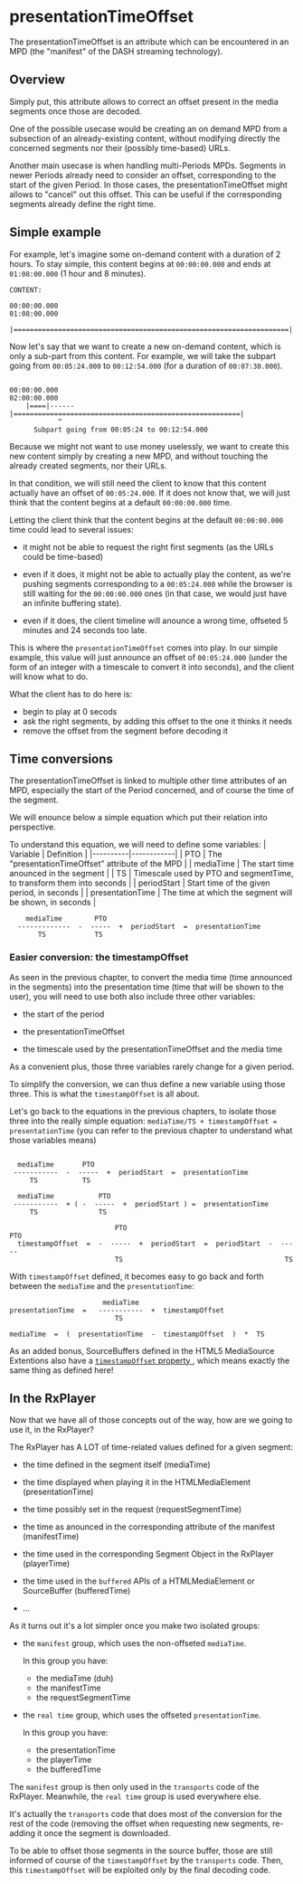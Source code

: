 # presentationTimeOffset #######################################################

The presentationTimeOffset is an attribute which can be encountered in an MPD
(the "manifest" of the DASH streaming technology).



## Overview ####################################################################

Simply put, this attribute allows to correct an offset present in the media
segments once those are decoded.

One of the possible usecase would be creating an on demand MPD from a subsection
of an already-existing content, without modifying directly the concerned
segments nor their (possibly time-based) URLs.

Another main usecase is when handling multi-Periods MPDs.
Segments in newer Periods already need to consider an offset, corresponding to
the start of the given Period.
In those cases, the presentationTimeOffset might allows to "cancel" out this
offset. This can be useful if the corresponding segments already define the
right time.



## Simple example ##############################################################

For example, let's imagine some on-demand content with a duration of 2 hours.
To stay simple, this content begins at `00:00:00.000` and ends at
`01:08:00.000` (1 hour and 8 minutes).

```
CONTENT:

00:00:00.000                                                        01:08:00.000
    |====================================================================|

```

Now let's say that we want to create a new on-demand content, which is only a
sub-part from this content.
For example, we will take the subpart going from `00:05:24.000` to
`00:12:54.000` (for a duration of `00:07:30.000`).

```

00:00:00.000                                                        02:00:00.000
    |====|------|========================================================|
            ^
      Subpart going from 00:05:24 to 00:12:54.000

```

Because we might not want to use money uselessly, we want to create this new
content simply by creating a new MPD, and without touching the already created
segments, nor their URLs.

In that condition, we will still need the client to know that this content
actually have an offset of `00:05:24.000`. If it does not know that, we will
just think that the content begins at a default `00:00:00.000` time.

Letting the client think that the content begins at the default `00:00:00.000`
time could lead to several issues:

  - it might not be able to request the right first segments (as the URLs could
    be time-based)

  - even if it does, it might not be able to actually play the content, as we're
    pushing segments corresponding to a `00:05:24.000` while the browser is
    still waiting for the `00:00:00.000` ones (in that case, we would just have
    an infinite buffering state).

  - even if it does, the client timeline will anounce a wrong time, offseted 5
    minutes and 24 seconds too late.


This is where the `presentationTimeOffset` comes into play. In our simple
example, this value will just announce an offset of `00:05:24.000` (under the
form of an integer with a timescale to convert it into seconds), and the client
will know what to do.

What the client has to do here is:
  - begin to play at 0 secods
  - ask the right segments, by adding this offset to the one it thinks it needs
  - remove the offset from the segment before decoding it



## Time conversions ############################################################

The presentationTimeOffset is linked to multiple other time attributes of an
MPD, especially the start of the Period concerned, and of course the time
of the segment.

We will enounce below a simple equation which put their relation into
perspective.

To understand this equation, we will need to define some variables:
| Variable | Definition |
|----------|------------|
| PTO | The "presentationTimeOffset" attribute of the MPD |
| mediaTime | The start time anounced in the segment |
| TS | Timescale used by PTO and segmentTime, to transform them into seconds |
| periodStart | Start time of the given period, in seconds |
| presentationTime | The time at which the segment will be shown, in seconds |

```
    mediaTime        PTO
  -------------  -  -----  +  periodStart  =  presentationTime
       TS            TS
```


### Easier conversion: the timestampOffset #####################################

As seen in the previous chapter, to convert the media time (time announced in
the segments) into the presentation time (time that will be shown to the user),
you will need to use both also include three other variables:

  - the start of the period

  - the presentationTimeOffset

  - the timescale used by the presentationTimeOffset and the media time


As a convenient plus, those three variables rarely change for a given period.

To simplify the conversion, we can thus define a new variable using those three.
This is what the ``timestampOffset`` is all about.

Let's go back to the equations in the previous chapters, to isolate those three
into the really simple equation:
``mediaTime/TS + timestampOffset = presentationTime`` (you can refer to the
previous chapter to understand what those variables means)

```

  mediaTime       PTO
 -----------  -  -----  +  periodStart  =  presentationTime
     TS           TS

  mediaTime           PTO
 -----------  + ( -  -----  +  periodStart ) =  presentationTime
     TS               TS

                          PTO                                       PTO
  timestampOffset  =  -  -----  +  periodStart  =  periodStart  -  -----
                          TS                                        TS

```

With ``timestampOffset`` defined, it becomes easy to go back and forth between
the `mediaTime` and the `presentationTime`:

```
                       mediaTime
presentationTime  =   -----------  +  timestampOffset
                          TS

mediaTime  =  (  presentationTime  -  timestampOffset  )  *  TS

```

As an added bonus, SourceBuffers defined in the HTML5 MediaSource Extentions
also have a [`timestampOffset` property
](https://www.w3.org/TR/media-source/#dom-sourcebuffer-timestampoffset), which
means exactly the same thing as defined here!



## In the RxPlayer #############################################################

Now that we have all of those concepts out of the way, how are we going to use
it, in the RxPlayer?

The RxPlayer has A LOT of time-related values defined for a given segment:

  - the time defined in the segment itself (mediaTime)

  - the time displayed when playing it in the HTMLMediaElement
    (presentationTime)

  - the time possibly set in the request (requestSegmentTime)

  - the time as anounced in the corresponding attribute of the manifest
    (manifestTime)

  - the time used in the corresponding Segment Object in the RxPlayer
    (playerTime)

  - the time used in the ``buffered`` APIs of a HTMLMediaElement or SourceBuffer
    (bufferedTime)

  - ...


As it turns out it's a lot simpler once you make two isolated groups:

  - the ``manifest`` group, which uses the non-offseted ``mediaTime``.

    In this group you have:
      - the mediaTime (duh)
      - the manifestTime
      - the requestSegmentTime

  - the ``real time`` group, which uses the offseted ``presentationTime``.

    In this group you have:
      - the presentationTime
      - the playerTime
      - the bufferedTime

The ``manifest`` group is then only used in the ``transports`` code of the
RxPlayer.
Meanwhile, the ``real time`` group is used everywhere else.

It's actually the ``transports`` code that does most of the conversion for the
rest of the code (removing the offset when requesting new segments, re-adding it
once the segment is downloaded.

To be able to offset those segments in the source buffer, those are still
informed of course of the ``timestampOffset`` by the ``transports`` code.
Then, this ``timestampOffset`` will be exploited only by the final decoding
code.
